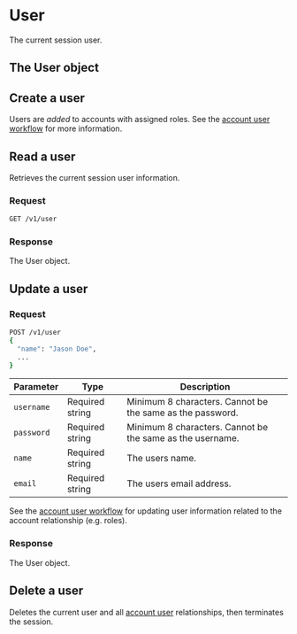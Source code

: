 # User
<!--@include: includes/alpha-note.md-->

The current session user.


## The User object

<!--@include: includes/objects/user.md-->
<!--@include: includes/objects/properties/user.md-->


## Create a user

Users are _added_ to accounts with assigned roles. See the [account user workflow](account-users) for more information.


## Read a user

Retrieves the current session user information.

### Request

```sh
GET /v1/user
```

### Response

The User object.


## Update a user

### Request

```sh
POST /v1/user
{
  "name": "Jason Doe",
  ...
}
```


| Parameter | Type | Description |
| --- | --- | --- |
| `username` | Required string | Minimum 8 characters. Cannot be the same as the password. |
| `password` | Required string |  Minimum 8 characters. Cannot be the same as the username. |
| `name` | Required string | The users name. |
| `email` |  Required string | The users email address. |


<!--@include: includes/update-note.md-->


See the [account user workflow](account-users) for updating user information related to the account relationship (e.g. roles).

### Response

The User object.


## Delete a user

Deletes the current user and all [account user](account-users) relationships, then terminates the session.



